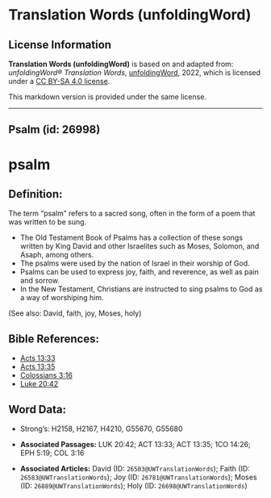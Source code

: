 # Translation Words (unfoldingWord)

## License Information

**Translation Words (unfoldingWord)** is based on and adapted from: _unfoldingWord® Translation Words_, [unfoldingWord](https://unfoldingword.org/utw), 2022, which is licensed under a [CC BY-SA 4.0 license](https://creativecommons.org/licenses/by-sa/4.0/legalcode.en).

This markdown version is provided under the same license.



--------------------------------

## Psalm (id: 26998)

psalm
=====

Definition:
-----------

The term “psalm” refers to a sacred song, often in the form of a poem that was written to be sung.

* The Old Testament Book of Psalms has a collection of these songs written by King David and other Israelites such as Moses, Solomon, and Asaph, among others.
* The psalms were used by the nation of Israel in their worship of God.
* Psalms can be used to express joy, faith, and reverence, as well as pain and sorrow.
* In the New Testament, Christians are instructed to sing psalms to God as a way of worshiping him.

(See also: David, faith, joy, Moses, holy)

Bible References:
-----------------

* [Acts 13:33](https://ref.ly/Acts13:33)
* [Acts 13:35](https://ref.ly/Acts13:35)
* [Colossians 3:16](https://ref.ly/Col3:16)
* [Luke 20:42](https://ref.ly/Luke20:42)

Word Data:
----------

* Strong’s: H2158, H2167, H4210, G55670, G55680

* **Associated Passages:** LUK 20:42; ACT 13:33; ACT 13:35; 1CO 14:26; EPH 5:19; COL 3:16
* **Associated Articles:** David (ID: `26503@UWTranslationWords`); Faith (ID: `26583@UWTranslationWords`); Joy (ID: `26781@UWTranslationWords`); Moses (ID: `26889@UWTranslationWords`); Holy (ID: `26698@UWTranslationWords`)

